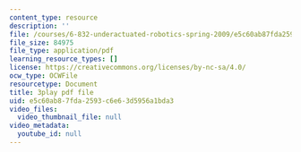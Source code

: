 ```yaml
---
content_type: resource
description: ''
file: /courses/6-832-underactuated-robotics-spring-2009/e5c60ab87fda2593c6e63d5956a1bda3_ja56bJ8ogUw.pdf
file_size: 84975
file_type: application/pdf
learning_resource_types: []
license: https://creativecommons.org/licenses/by-nc-sa/4.0/
ocw_type: OCWFile
resourcetype: Document
title: 3play pdf file
uid: e5c60ab8-7fda-2593-c6e6-3d5956a1bda3
video_files:
  video_thumbnail_file: null
video_metadata:
  youtube_id: null
---
```

